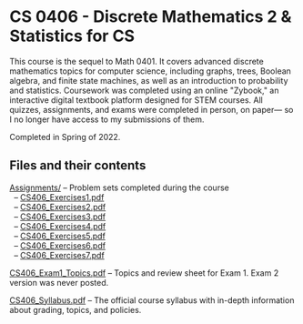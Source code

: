 # CS 0406 - Discrete Mathematics 2 & Statistics for CS

This course is the sequel to Math 0401. It covers advanced discrete mathematics topics for computer science, including graphs, trees, Boolean algebra, and finite state machines, as well as an introduction to probability and statistics. Coursework was completed using an online "Zybook," an interactive digital textbook platform designed for STEM courses. All quizzes, assignments, and exams were completed in person, on paper— so I no longer have access to my submissions of them.

Completed in Spring of 2022.

## Files and their contents

[Assignments/](Assignments) – Problem sets  completed during the course  
  &nbsp;&nbsp;– [CS406_Exercises1.pdf](Assignments/CS406_Exercises1.pdf)  
  &nbsp;&nbsp;– [CS406_Exercises2.pdf](Assignments/CS406_Exercises2.pdf)  
  &nbsp;&nbsp;– [CS406_Exercises3.pdf](Assignments/CS406_Exercises3.pdf)  
  &nbsp;&nbsp;– [CS406_Exercises4.pdf](Assignments/CS406_Exercises4.pdf)  
  &nbsp;&nbsp;– [CS406_Exercises5.pdf](Assignments/CS406_Exercises5.pdf)  
  &nbsp;&nbsp;– [CS406_Exercises6.pdf](Assignments/CS406_Exercises6.pdf)  
  &nbsp;&nbsp;– [CS406_Exercises7.pdf](Assignments/CS406_Exercises7.pdf)

[CS406_Exam1_Topics.pdf](CS406_Exam1_Topics.pdf) – Topics and review sheet for Exam 1. Exam 2 version was never posted.

[CS406_Syllabus.pdf](CS406_Syllabus.pdf) – The official course syllabus with in-depth information about grading, topics, and policies.
